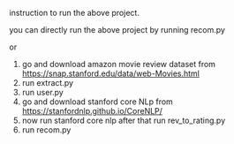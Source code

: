 instruction to run the above project.
  
  you can directly run the above project by running recom.py
  
  or
  
  1. go and download amazon movie review dataset from https://snap.stanford.edu/data/web-Movies.html
  2. run extract.py
  3. run user.py
  3. go and download stanford core NLp from https://stanfordnlp.github.io/CoreNLP/
  4. now run stanford core nlp  after that run rev_to_rating.py
  5. run recom.py
